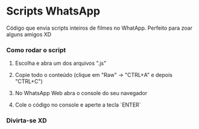 # Scripts WhatsApp

Código que envia scripts inteiros de filmes no WhatApp.
Perfeito para zoar alguns amigos XD

### Como rodar o script

1. Escolha e abra um dos arquivos ".js"

2. Copie todo o conteúdo (clique em "Raw" -> "CTRL+A" e depois "CTRL+C")

3. No WhatsApp Web abra o console do seu navegador

4. Cole o código no console e aperte a tecla ´ENTER´

### Divirta-se XD
